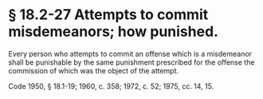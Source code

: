 # § 18.2-27 Attempts to commit misdemeanors; how punished.

<p>Every person who attempts to commit an offense which is a misdemeanor shall be punishable by the same punishment prescribed for the offense the commission of which was the object of the attempt.</p><p>Code 1950, § 18.1-19; 1960, c. 358; 1972, c. 52; 1975, cc. 14, 15.</p>